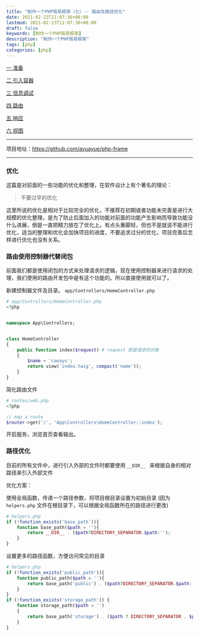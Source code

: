 ```yaml
---
title: "制作一个PHP简易框架（七）-- 路由及路径优化"
date: 2021-02-23T11:07:36+08:00
lastmod: 2021-02-23T11:07:36+08:00
draft: false
keywords: [制作一个PHP简易框架]
description: "制作一个PHP简易框架"
tags: [php]
categories: [php]
---
```


[一 准备](https://www.caoayu.xyz/post/php-frame01)

[二 引入容器](https://www.caoayu.xyz/post/php-frame02)

[三 信息调试](https://www.caoayu.xyz/post/php-frame03)

[四 路由](https://www.caoayu.xyz/post/php-frame4)

[五 响应](https://www.caoayu.xyz/post/php-frame05)

[六 视图](https://www.caoayu.xyz/post/php-frame06)

---

项目地址：https://github.com/ayuayue/php-frame

---



### 优化

这篇是对前面的一些功能的优化和整理，在软件设计上有个著名的理论：

>   不要过早的优化

这里所说的优化是相对于比较完全的优化，不推荐在初期或者功能未完善是进行大规模的优化整理，是为了防止后面加入的功能对前面的功能产生影响而导致功能没什么进展，倒是一直把精力放在了优化上。有点头重脚轻，但也不是就说不能进行优化，适当的整理和优化会加快项目的进度，不要追求过分的优化，项目完善后怎样进行优化也没有关系。

### 路由使用控制器代替闭包

前面我们都是使用闭包的方式来处理请求的逻辑，现在使用控制器来进行请求的处理，我们使用的路由开发包中是有这个功能的。所以直接使用就可以了。

新建控制器文件及目录。 `app/Controllers/HomeController.php`

```php
# app/Controllers/HomeController.php
<?php


namespace App\Controllers;


class HomeController
{
    public function index($request) # request 即是请求的对象
    {
        $name = 'caoayu';
        return view('index.twig', compact('name'));
    }
}
```

简化路由文件

```php
# routes/web.php
<?php

// map a route
$router->get('/', 'App\Controllers\HomeController::index');
```

开启服务，浏览首页查看输出。

### 路径优化

目前的所有文件中，进行引入外部的文件时都要使用 `__DIR__ ` 来根据自身的相对路径来引入外部文件

优化方案：

使用全局函数，传递一个路径参数，将项目根目录设置为初始目录 (因为 `helpers.php` 文件在根目录下，可以根据全局函数所在的路径进行更改)

```php
# helpers.php
if (!function_exists('base_path')){
    function base_path($path = ''){
        return __DIR__ . ($path?DIRECTORY_SEPARATOR.$path:'');
    }
}
```

设置更多的路径函数，方便访问常见的目录

```php
# helpers.php
if (!function_exists('public_path')){
    function public_path($path = ''){
        return base_path('public') . ($path?DIRECTORY_SEPARATOR.$path:'');
    }
}
if (!function_exists('storage_path')) {
    function storage_path($path = '')
    {
        return base_path('storage') . ($path ? DIRECTORY_SEPARATOR . $path : '');
    }
}
```

